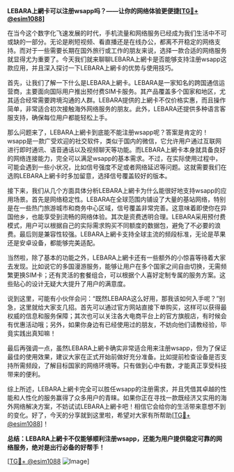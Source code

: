 **LEBARA上網卡可以注册wsapp吗？——让你的网络体验更便捷[[TG💪+ @esim1088](https://t.me/s/esim1088)]**

在当今这个数字化飞速发展的时代，手机流量和网络服务已经成为我们生活中不可或缺的一部分。无论是刷短视频、看直播还是在线办公，都离不开稳定的网络支持。而对于一些需要长期在国外旅行或工作的朋友来说，选择一款合适的网络服务就显得尤为重要了。今天我们就来聊聊LEBARA上網卡是否能够支持注册wsapp这款应用，并且深入探讨一下LEBARA上網卡的优势与使用技巧。

首先，让我们了解一下什么是LEBARA上網卡。LEBARA是一家知名的跨国通信运营商，主要面向国际用户推出预付费SIM卡服务。其产品覆盖多个国家和地区，尤其适合经常需要跨境沟通的人群。LEBARA提供的上網卡不仅价格实惠，而且操作简单，非常适合初次接触海外网络服务的朋友。此外，LEBARA还提供多种语言客服支持，确保每位用户都能轻松上手。

那么问题来了，LEBARA上網卡到底能不能注册wsapp呢？答案是肯定的！wsapp是一款广受欢迎的社交软件，类似于国内的微信，它允许用户通过互联网进行即时通讯、语音通话以及视频聊天等功能。而LEBARA上網卡本身就具备良好的网络连接能力，完全可以满足wsapp的基本需求。不过，在实际使用过程中，可能会遇到一些小状况，比如信号强度不足或者网络延迟等问题。这就需要我们在选购LEBARA上網卡时多加留意，选择信号覆盖较好的版本。

接下来，我们从几个方面具体分析LEBARA上網卡为什么能很好地支持wsapp的应用场景。首先是网络稳定性。LEBARA在全球范围内铺设了大量的基站网络，特别是在一些热门旅游城市和商务中心区域，信号覆盖非常完善。这意味着即使你在异国他乡，也能享受到流畅的网络体验。其次是资费透明合理。LEBARA采用预付费模式，用户可以根据自己的实际需求购买不同额度的数据包，避免了不必要的浪费。最后则是兼容性较强。LEBARA上網卡支持全球主流的频段标准，无论是苹果还是安卓设备，都能够完美适配。

当然啦，除了基本的功能之外，LEBARA上網卡还有一些额外的小惊喜等待着大家去发现。比如说它的多国漫游服务，能够让用户在多个国家之间自由切换，无需频繁更换SIM卡；还有灵活的套餐组合，可以根据个人喜好定制专属的服务方案。这些贴心的设计无疑大大提升了用户的满意度。

说到这里，可能有小伙伴会问：“既然LEBARA这么好用，那我该如何入手呢？”别急，这里就给大家支几招。首先可以通过官方网站直接下单购买，这样可以获得最权威的信息和服务保障；其次也可以关注各大电商平台上的官方旗舰店，有时候会有优惠活动哦；另外，如果你身边有已经使用过的朋友，不妨向他们请教经验，毕竟实践出真知嘛！

最后再强调一点，虽然LEBARA上網卡确实非常适合用来注册wsapp，但为了保证最佳的使用效果，建议大家在正式开始前做好充分准备。比如提前检查设备是否支持所需频段，了解目标国家的网络环境等。只有做到心中有数，才能真正享受科技带来的便利。

综上所述，LEBARA上網卡完全可以胜任wsapp的注册需求，并且凭借其卓越的性能和人性化的服务赢得了众多用户的青睐。如果你正在寻找一款既经济又实用的海外网络解决方案，不妨试试LEBARA上網卡吧！相信它会给你的生活带来意想不到的变化。好了，今天的分享就到这里啦，希望对大家有所帮助[[TG💪+ @esim1088](https://t.me/s/esim1088)]！

**总结：LEBARA上網卡不仅能够顺利注册wsapp，还能为用户提供稳定可靠的网络服务，绝对是出行必备的好帮手！**

[[TG💪+ @esim1088](https://t.me/s/esim1088) ![Image](https://i.postimg.cc/4NQfJmqS/Snipaste-2025-05-13-00-14-12.png)]